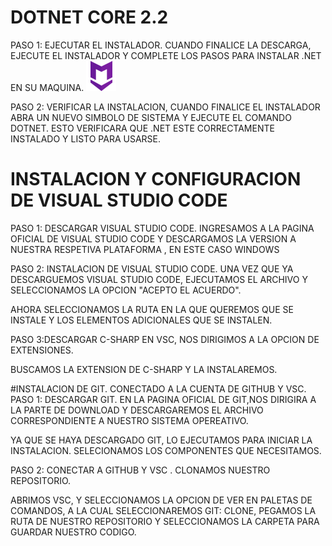 # DOTNET CORE 2.2
 PASO 1: EJECUTAR EL INSTALADOR. CUANDO FINALICE LA DESCARGA, EJECUTE EL INSTALADOR Y COMPLETE LOS PASOS PARA INSTALAR .NET EN SU MAQUINA.
![alt text](https://github.com/adam-p/markdown-here/raw/master/src/common/images/icon48.png "Logo Title Text 1")

PASO 2: VERIFICAR LA INSTALACION, CUANDO FINALICE EL INSTALADOR ABRA UN NUEVO SIMBOLO DE SISTEMA Y EJECUTE EL COMANDO DOTNET.
ESTO VERIFICARA QUE .NET ESTE CORRECTAMENTE INSTALADO Y LISTO PARA USARSE.

# INSTALACION Y CONFIGURACION DE VISUAL STUDIO CODE
PASO 1: DESCARGAR VISUAL STUDIO CODE. INGRESAMOS A LA PAGINA OFICIAL DE VISUAL STUDIO CODE Y DESCARGAMOS LA VERSION  A NUESTRA RESPETIVA PLATAFORMA , EN ESTE CASO WINDOWS

PASO 2: INSTALACION DE VISUAL STUDIO CODE. UNA VEZ QUE YA DESCARGUEMOS VISUAL STUDIO CODE, EJECUTAMOS EL ARCHIVO Y SELECCIONAMOS LA OPCION "ACEPTO EL ACUERDO".

AHORA SELECCIONAMOS LA RUTA EN LA QUE QUEREMOS QUE SE INSTALE Y LOS ELEMENTOS ADICIONALES QUE SE INSTALEN.


PASO 3:DESCARGAR C-SHARP  EN VSC, NOS DIRIGIMOS A LA OPCION DE EXTENSIONES.

BUSCAMOS LA EXTENSION DE C-SHARP Y LA INSTALAREMOS.

#INSTALACION DE GIT. CONECTADO A LA CUENTA DE GITHUB Y VSC.
PASO 1: DESCARGAR GIT.
EN LA PAGINA OFICIAL DE GIT,NOS DIRIGIRA A LA PARTE DE DOWNLOAD Y DESCARGAREMOS EL ARCHIVO CORRESPONDIENTE A NUESTRO SISTEMA OPEREATIVO.

YA QUE SE HAYA DESCARGADO GIT, LO EJECUTAMOS PARA INICIAR LA INSTALACION. SELECIONAMOS LOS COMPONENTES QUE NECESITAMOS.

PASO 2: CONECTAR A GITHUB Y VSC . CLONAMOS NUESTRO REPOSITORIO.

ABRIMOS VSC, Y SELECCIONAMOS LA OPCION DE VER EN PALETAS DE COMANDOS, A LA CUAL SELECCIONAREMOS GIT: CLONE, PEGAMOS LA RUTA DE NUESTRO REPOSITORIO Y SELECCIONAMOS LA CARPETA PARA GUARDAR NUESTRO CODIGO.
